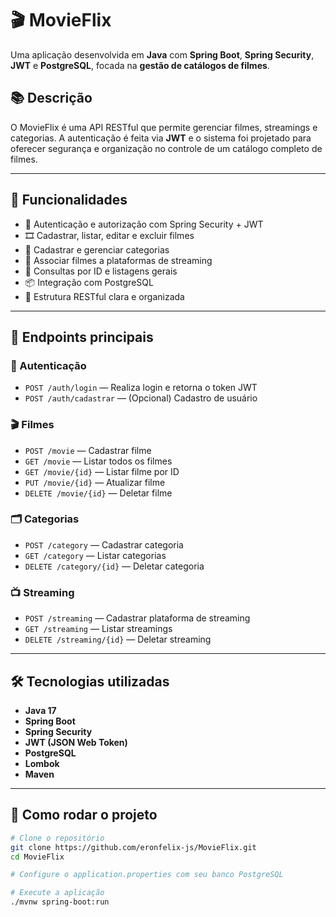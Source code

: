 # 🎬 MovieFlix

Uma aplicação desenvolvida em **Java** com **Spring Boot**, **Spring Security**, **JWT** e **PostgreSQL**, focada na **gestão de catálogos de filmes**.

## 📚 Descrição

O MovieFlix é uma API RESTful que permite gerenciar filmes, streamings e categorias. A autenticação é feita via **JWT** e o sistema foi projetado para oferecer segurança e organização no controle de um catálogo completo de filmes.

---

## 🚀 Funcionalidades

- 🔐 Autenticação e autorização com Spring Security + JWT  
- 🎞️ Cadastrar, listar, editar e excluir filmes  
- 📂 Cadastrar e gerenciar categorias  
- 📡 Associar filmes a plataformas de streaming  
- 🔎 Consultas por ID e listagens gerais  
- 📦 Integração com PostgreSQL  
- 📁 Estrutura RESTful clara e organizada  

---

## 📌 Endpoints principais

### 🔐 Autenticação
- `POST /auth/login` — Realiza login e retorna o token JWT  
- `POST /auth/cadastrar` — (Opcional) Cadastro de usuário  

### 🎬 Filmes
- `POST /movie` — Cadastrar filme  
- `GET /movie` — Listar todos os filmes  
- `GET /movie/{id}` — Listar filme por ID  
- `PUT /movie/{id}` — Atualizar filme  
- `DELETE /movie/{id}` — Deletar filme  

### 🗂️ Categorias
- `POST /category` — Cadastrar categoria  
- `GET /category` — Listar categorias
- `DELETE /category/{id}` — Deletar categoria

### 📺 Streaming
- `POST /streaming` — Cadastrar plataforma de streaming  
- `GET /streaming` — Listar streamings
- `DELETE /streaming/{id}` — Deletar streaming

---

## 🛠️ Tecnologias utilizadas

- **Java 17**
- **Spring Boot**
- **Spring Security**
- **JWT (JSON Web Token)**
- **PostgreSQL**
- **Lombok**
- **Maven**

---

## 🏁 Como rodar o projeto

```bash
# Clone o repositório
git clone https://github.com/eronfelix-js/MovieFlix.git
cd MovieFlix

# Configure o application.properties com seu banco PostgreSQL

# Execute a aplicação
./mvnw spring-boot:run
